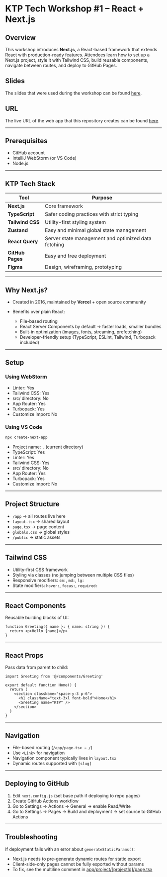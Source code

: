 # KTP Tech Workshop #1 – React + Next.js

## Overview

This workshop introduces **Next.js**, a React-based framework that extends React with production-ready features. Attendees learn how to set up a Next.js project, style it with Tailwind CSS, build reusable components, navigate between routes, and deploy to GitHub Pages.

## Slides

The slides that were used during the workshop can be found [here](Tech%20workshop%201.pdf).

## URL

The live URL of the web app that this repository creates can be found [here](https://ktp-usc.github.io/tech-workshop-1/).

---

## Prerequisites

* GitHub account
* IntelliJ WebStorm (or VS Code)
* Node.js

---

## KTP Tech Stack

| Tool             | Purpose                                             |
| ---------------- | --------------------------------------------------- |
| **Next.js**      | Core framework                                      |
| **TypeScript**   | Safer coding practices with strict typing           |
| **Tailwind CSS** | Utility-first styling system                        |
| **Zustand**      | Easy and minimal global state management            |
| **React Query**  | Server state management and optimized data fetching |
| **GitHub Pages** | Easy and free deployment                            |
| **Figma**        | Design, wireframing, prototyping                    |

---

## Why Next.js?

* Created in 2016, maintained by **Vercel** + open source community
* Benefits over plain React:

  * File-based routing
  * React Server Components by default → faster loads, smaller bundles
  * Built-in optimization (images, fonts, streaming, prefetching)
  * Developer-friendly setup (TypeScript, ESLint, Tailwind, Turbopack included)

---

## Setup

### Using WebStorm

* Linter: Yes
* Tailwind CSS: Yes
* src/ directory: No
* App Router: Yes
* Turbopack: Yes
* Customize import: No

### Using VS Code

```bash
npx create-next-app
```

* Project name: `.` (current directory)
* TypeScript: Yes
* Linter: Yes
* Tailwind CSS: Yes
* src/ directory: No
* App Router: Yes
* Turbopack: Yes
* Customize import: No

---

## Project Structure

* `/app` → all routes live here
* `layout.tsx` → shared layout
* `page.tsx` → page content
* `globals.css` → global styles
* `/public` → static assets

---

## Tailwind CSS

* Utility-first CSS framework
* Styling via classes (no jumping between multiple CSS files)
* Responsive modifiers: `sm:`, `md:`, `lg:`
* State modifiers: `hover:`, `focus:`, `required:`

---

## React Components

Reusable building blocks of UI:

```tsx
function Greeting({ name }: { name: string }) {
  return <p>Hello {name}</p>
}
```

---

## React Props

Pass data from parent to child:

```tsx
import Greeting from '@/components/Greeting'

export default function Home() {
  return (
    <section className="space-y-3 p-6">
      <h1 className="text-3xl font-bold">Home</h1>
      <Greeting name="KTP" />
    </section>
  )
}
```

---

## Navigation

* File-based routing (`/app/page.tsx → /`)
* Use `<Link>` for navigation
* Navigation component typically lives in `layout.tsx`
* Dynamic routes supported with `[slug]`

---

## Deploying to GitHub

1. Edit `next.config.js` (set base path if deploying to repo pages)
2. Create GitHub Actions workflow
3. Go to Settings → Actions → General → enable Read/Write
4. Go to Settings → Pages → Build and deployment → set source to GitHub Actions

---

## Troubleshooting

If deployment fails with an error about `generateStaticParams()`:

* Next.js needs to pre-generate dynamic routes for static export
* Client-side-only pages cannot be fully exported without params
* To fix, see the multiline comment in [app/project/[projectId]/page.tsx](app/project/[projectId]/page.tsx)
